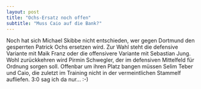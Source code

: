 ```yaml
---
layout: post
title: "Ochs-Ersatz noch offen"
subtitle: "Muss Caio auf die Bank?"
---
```


Noch hat sich Michael Skibbe nicht entschieden, wer gegen Dortmund den gesperrten Patrick Ochs ersetzen wird. Zur Wahl steht die defensive Variante mit Maik Franz oder die offensivere Variante mit Sebastian Jung. Wohl zurückkehren wird Pirmin Schwegler, der im defensiven Mittelfeld für Ordnung sorgen soll. Offenbar um ihren Platz bangen müssen Selim Teber und Caio, die zuletzt im Training nicht in der vermeintlichen Stammelf aufliefen. 3:0 sag ich da nur... :-)


